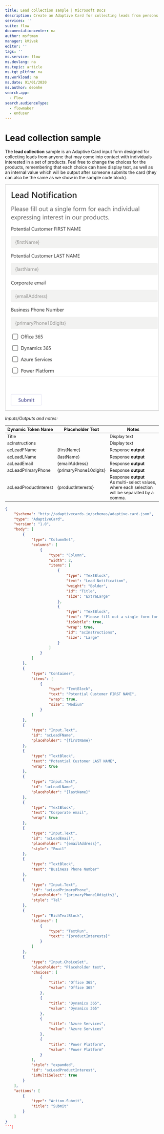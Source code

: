 ```yaml
---
title: Lead collection sample | Microsoft Docs
description: Create an Adaptive Card for collecting leads from persons interested in a set of products.
services: ''
suite: flow
documentationcenter: na
author: msftman
manager: kVivek
editor: ''
tags: ''
ms.service: flow
ms.devlang: na
ms.topic: article
ms.tgt_pltfrm: na
ms.workload: na
ms.date: 01/01/2020
ms.author: deonhe
search.app: 
  - Flow
search.audienceType: 
  - flowmaker
  - enduser
---
```

# Lead collection sample

The **lead collection** sample is an Adaptive Card input form designed for collecting leads from anyone that may come into contact with individuals interested in a set of products. Feel free to change the choices for the products, remembering that each choice can have display text, as well as an internal value which will be output after someone submits the card (they can also be the same as we show in the sample code block).

![](media/adaptive-cards/lead-notification.png)

*Inputs/Outputs and notes:*

| Dynamic Token Name    | Placeholder Text       | Notes                                                                                       |
|-----------------------|------------------------|--------------------------------------|
| Title                 |                        | Display text                                                                                  |
| acInstructions        |                        | Display text                                                                                  |
| acLeadFName           | {firstName}            | Response **output**                                                                           |
| acLeadLName           | {lastName}             | Response **output**                                                                           |
| acLeadEmail           | {emailAddress}         | Response **output**                                                                           |
| acLeadPrimaryPhone    | {primaryPhone10digits} | Response **output**                                                                           |
| acLeadProductInterest | {productInterests}     | Response **output**  <br>As multi-select values, where each selection will be separated by a comma.                                                                         |

``` json
{
    "$schema": "http://adaptivecards.io/schemas/adaptive-card.json",
    "type": "AdaptiveCard",
    "version": "1.0",
    "body": [
        {
            "type": "ColumnSet",
            "columns": [
                {
                    "type": "Column",
                    "width": 2,
                    "items": [
                        {
                            "type": "TextBlock",
                            "text": "Lead Notification",
                            "weight": "Bolder",
                            "id": "Title",
                            "size": "ExtraLarge"
                        },
                        {
                            "type": "TextBlock",
                            "text": "Please fill out a single form for each individual expressing interest in our products. ",
                            "isSubtle": true,
                            "wrap": true,
                            "id": "acInstructions",
                            "size": "Large"
                        }
                    ]
                }
            ]
        },
        {
            "type": "Container",
            "items": [
                {
                    "type": "TextBlock",
                    "text": "Potential Customer FIRST NAME",
                    "wrap": true,
                    "size": "Medium"
                }
            ]
        },
        {
            "type": "Input.Text",
            "id": "acLeadFName",
            "placeholder": "{firstName}"
        },
        {
            "type": "TextBlock",
            "text": "Potential Customer LAST NAME",
            "wrap": true
        },
        {
            "type": "Input.Text",
            "id": "acLeadLName",
            "placeholder": "{lastName}"
        },
        {
            "type": "TextBlock",
            "text": "Corporate email",
            "wrap": true
        },
        {
            "type": "Input.Text",
            "id": "acLeadEmail",
            "placeholder": "{emailAddress}",
            "style": "Email"
        },
        {
            "type": "TextBlock",
            "text": "Business Phone Number"
        },
        {
            "type": "Input.Text",
            "id": "acLeadPrimaryPhone",
            "placeholder": "{primaryPhone10digits}",
            "style": "Tel"
        },
        {
            "type": "RichTextBlock",
            "inlines": [
                {
                    "type": "TextRun",
                    "text": "{productInterests}"
                }
            ]
        },
        {
            "type": "Input.ChoiceSet",
            "placeholder": "Placeholder text",
            "choices": [
                {
                    "title": "Office 365",
                    "value": "Office 365"
                },
                {
                    "title": "Dynamics 365",
                    "value": "Dynamics 365"
                },
                {
                    "title": "Azure Services",
                    "value": "Azure Services"
                },
                {
                    "title": "Power Platform",
                    "value": "Power Platform"
                }
            ],
            "style": "expanded",
            "id": "acLeadProductInterest",
            "isMultiSelect": true
        }
    ],
    "actions": [
        {
            "type": "Action.Submit",
            "title": "Submit"
        }
    ]
}
```|


